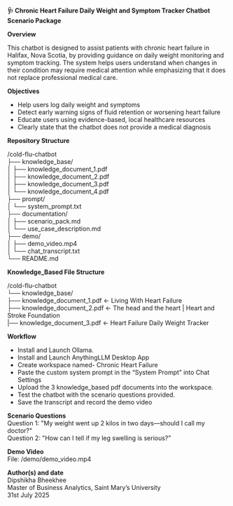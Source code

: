  **🩺 Chronic Heart Failure Daily Weight and Symptom Tracker Chatbot Scenario Package**

 **Overview**

This chatbot is designed to assist patients with chronic heart failure in Halifax, Nova Scotia, by providing guidance on daily weight monitoring and symptom tracking. The system helps users understand when changes in their condition may require medical attention while emphasizing that it does not replace professional medical care.

  **Objectives**

* Help users log daily weight and symptoms  
* Detect early warning signs of fluid retention or worsening heart failure  
* Educate users using evidence-based, local healthcare resources  
* Clearly state that the chatbot does not provide a medical diagnosis

 **Repository Structure**

/cold-flu-chatbot  
├── knowledge\_base/  
│   ├── knowledge\_document\_1.pdf  
│   ├── knowledge\_document\_2.pdf  
│   ├── knowledge\_document\_3.pdf  
│   └── knowledge\_document\_4.pdf  
├── prompt/  
│   └── system\_prompt.txt  
├── documentation/  
│   ├── scenario\_pack.md  
│   └── use\_case\_description.md  
├── demo/  
│   ├── demo\_video.mp4  
│   └── chat\_transcript.txt  
└── README.md

**Knowledge\_Based File Structure**

/cold-flu-chatbot  
└── knowledge\_base/  
    ├── knowledge\_document\_1.pdf  ← Living With Heart Failure  
    ├── knowledge\_document\_2.pdf  ← The head and the heart | Heart and Stroke Foundation  
     |── knowledge\_document\_3.pdf  ← Heart Failure Daily Weight Tracker

**Workflow**

* Install and Launch Ollama.   
* Install and Launch AnythingLLM Desktop App  
* Create workspace named- Chronic Heart Failure  
* Paste the custom system prompt in the “System Prompt” into Chat Settings  
* Upload the 3 knowledge\_based pdf documents into the workspace.   
* Test the chatbot with the scenario questions provided.   
* Save the transcript and record the demo video

**Scenario Questions**  
Question 1: "My weight went up 2 kilos in two days—should I call my doctor?"   
Question 2: "How can I tell if my leg swelling is serious?”

**Demo Video**  
File: /demo/demo\_video.mp4

**Author(s) and date**  
Dipshikha Bheekhee  
Master of Business Analytics, Saint Mary’s University  
31st July 2025